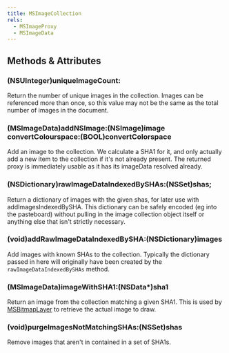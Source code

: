 ```yaml
---
title: MSImageCollection
rels:
  - MSImageProxy
  - MSImageData
---
```



## Methods & Attributes

### (NSUInteger)uniqueImageCount:

Return the number of unique images in the collection. Images can be referenced more than once, so this value may not be the same as the total number of images in the document.

### (MSImageData)addNSImage:(NSImage)image convertColourspace:(BOOL)convertColorspace

Add an image to the collection. We calculate a SHA1 for it, and only actually add a new item to the collection if it's not already present. The returned proxy is immediately usable as it has its imageData resolved already.

### (NSDictionary)rawImageDataIndexedBySHAs:(NSSet)shas;

Return a dictionary of images with the given shas, for later use with addImagesIndexedBySHA. This dictionary can be safely encoded (eg into the pasteboard) without pulling in the image collection object itself or anything else that isn't strictly necessary.

### (void)addRawImageDataIndexedBySHA:(NSDictionary)images

Add images with known SHAs to the collection. Typically the dictionary passed in here will originally have been created by the `rawImageDataIndexedBySHAs` method.

### (MSImageData)imageWithSHA1:(NSData*)sha1

Return an image from the collection matching a given SHA1. This is used by [MSBitmapLayer](/docs/MSBitmapLayer/) to retrieve the actual image to draw.

### (void)purgeImagesNotMatchingSHAs:(NSSet)shas

Remove images that aren't in contained in a set of SHA1s.